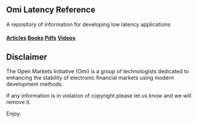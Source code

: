 ## Omi Latency Reference

A repository of information for developing low latency applications

#### [Articles](https://github.com/Open-Markets-Initiative/latency-reference/tree/master/articles)    [Books](https://github.com/Open-Markets-Initiative/latency-reference/tree/master/books)    [Pdfs](https://github.com/Open-Markets-Initiative/latency-reference/tree/master/pdfs)    [Videos](https://github.com/Open-Markets-Initiative/latency-reference/tree/master/videos)

## Disclaimer

The Open Markets Initiative (Omi) is a group of technologists dedicated to 
enhancing the stability of electronic financial markets using modern 
development methods.

If any information is in violation of copyright please let us know and we will remove it.


Enjoy.